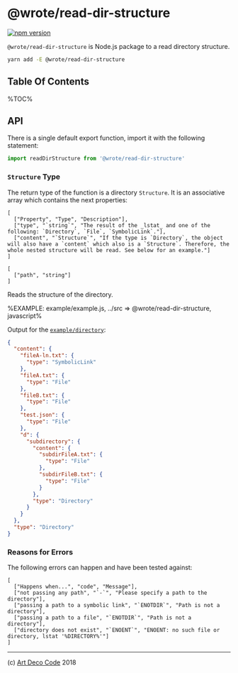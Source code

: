 # @wrote/read-dir-structure

[![npm version](https://badge.fury.io/js/@wrote/read-dir-structure.svg)](https://badge.fury.io/js/@wrote/read-dir-structure)

`@wrote/read-dir-structure` is Node.js package to a read directory structure.

```sh
yarn add -E @wrote/read-dir-structure
```

## Table Of Contents

%TOC%

## API

There is a single default export function, import it with the following statement:

```js
import readDirStructure from '@wrote/read-dir-structure'
```

### `Structure` Type

The return type of the function is a directory `Structure`. It is an associative array which contains the next properties:

```table
[
  ["Property", "Type", "Description"],
  ["type", "`string`", "The result of the _lstat_ and one of the following: `Directory`, `File`, `SymbolicLink`."],
  ["content", "`Structure`", "If the type is `Directory`, the object will also have a `content` which also is a `Structure`. Therefore, the whole nested structure will be read. See below for an example."]
]
```


```### async readDirStructure => Structure
[
  ["path", "string"]
]
```

Reads the structure of the directory.

%EXAMPLE: example/example.js, ../src => @wrote/read-dir-structure, javascript%

Output for the [`example/directory`](example/directory):

```json
{
  "content": {
    "fileA-ln.txt": {
      "type": "SymbolicLink"
    },
    "fileA.txt": {
      "type": "File"
    },
    "fileB.txt": {
      "type": "File"
    },
    "test.json": {
      "type": "File"
    },
    "d": {
      "subdirectory": {
        "content": {
          "subdirFileA.txt": {
            "type": "File"
          },
          "subdirFileB.txt": {
            "type": "File"
          }
        },
        "type": "Directory"
      }
    }
  },
  "type": "Directory"
}
```

### Reasons for Errors

The following errors can happen and have been tested against:

```table
[
  ["Happens when...", "code", "Message"],
  ["not passing any path", "`-`", "Please specify a path to the directory"],
  ["passing a path to a symbolic link", "`ENOTDIR`", "Path is not a directory"],
  ["passing a path to a file", "`ENOTDIR`", "Path is not a directory"],
  ["directory does not exist", "`ENOENT`", "ENOENT: no such file or directory, lstat '%DIRECTORY%'"]
]
```

---

(c) [Art Deco Code][1] 2018

[1]: https://artdeco.bz
